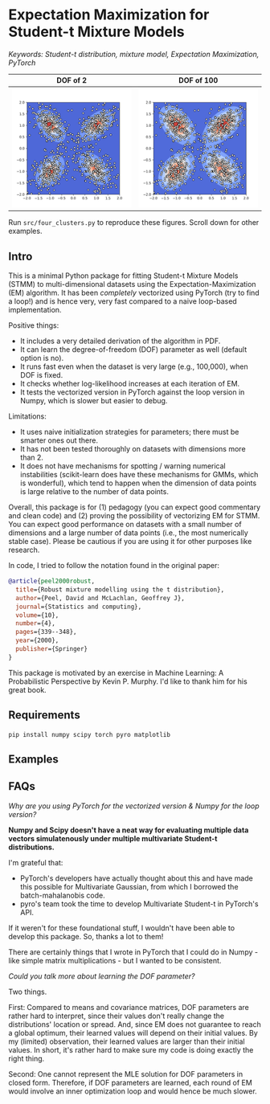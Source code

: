 # Expectation Maximization for Student-t Mixture Models

*Keywords: Student-t distribution, mixture model, Expectation Maximization, PyTorch*

DOF of 2             |  DOF of 100
:-------------------------:|:-------------------------:
<img src="four_clusters_v=2.png"> | <img src="four_clusters_v=100.png">

Run `src/four_clusters.py` to reproduce these figures. Scroll down for other examples.

## Intro

This is a minimal Python package for fitting Student-t Mixture Models (STMM) to multi-dimensional datasets using the Expectation-Maximization (EM) algorithm. It has been *completely* vectorized using PyTorch (try to find a loop!) and is hence very, very fast compared to a naive loop-based implementation. 

Positive things:

- It includes a very detailed derivation of the algorithm in PDF.
- It can learn the degree-of-freedom (DOF) parameter as well (default option is no).
- It runs fast even when the dataset is very large (e.g., 100,000), when DOF is fixed.
- It checks whether log-likelihood increases at each iteration of EM.
- It tests the vectorized version in PyTorch against the loop version in Numpy, which is slower but easier to debug.

Limitations:

- It uses naive initialization strategies for parameters; there must be smarter ones out there.
- It has not been tested thoroughly on datasets with dimensions more than 2.
- It does not have mechanisms for spotting / warning numerical instabilities (scikit-learn does have these mechanisms for GMMs, which is wonderful), which tend to happen when the dimension of data points is large relative to the number of data points.

Overall, this package is for (1) pedagogy (you can expect good commentary and clean code) and (2) proving the possibility of vectorizing EM for STMM. You can expect good performance on datasets with a small number of dimensions and a large number of data points (i.e., the most numerically stable case). Please be cautious if you are using it for other purposes like research.

In code, I tried to follow the notation found in the original paper:

```bibtex
@article{peel2000robust,
  title={Robust mixture modelling using the t distribution},
  author={Peel, David and McLachlan, Geoffrey J},
  journal={Statistics and computing},
  volume={10},
  number={4},
  pages={339--348},
  year={2000},
  publisher={Springer}
}
```

This package is motivated by an exercise in Machine Learning: A Probabilistic Perspective by Kevin P. Murphy. I'd like to thank him for his great book.

## Requirements

```
pip install numpy scipy torch pyro matplotlib
```

## Examples


## FAQs

*Why are you using PyTorch for the vectorized version & Numpy for the loop version?*

**Numpy and Scipy doesn't have a neat way for evaluating multiple data vectors simulatenously
under multiple multivariate Student-t distributions.** 

I'm grateful that:
 
- PyTorch's developers have actually
thought about this and have made this possible for Multivariate Gaussian, from which I borrowed
the batch-mahalanobis code. 
- pyro's team took the time to develop Multivariate Student-t in PyTorch's API. 

If it weren't for these foundational stuff, I wouldn't have been able to develop this package. So, thanks a lot to them! 

There are certainly things that I wrote in PyTorch that I could do in Numpy - like simple 
matrix multiplications - but I wanted to be consistent. 
 
*Could you talk more about learning the DOF parameter?*

Two things.

First: Compared to means and covariance matrices, DOF parameters are rather
hard to interpret, since their values don't really change the distributions'
location or spread. And, since EM does not guarantee to reach a global
optimum, their learned values will depend on their initial values. By
my (limited) observation, their learned values are larger than their initial values. In short,
it's rather hard to make sure my code is doing exactly the right thing.

Second: One cannot represent the MLE solution for DOF parameters in closed form.
Therefore, if DOF parameters are learned, each round of EM would
involve an inner optimization loop and would hence be much slower.